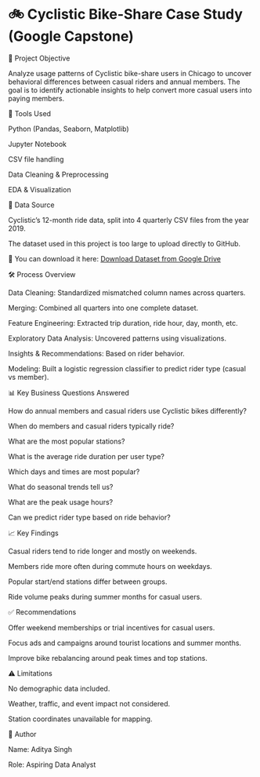 # 🚲  Cyclistic Bike-Share Case Study (Google Capstone)

📌 Project Objective

Analyze usage patterns of Cyclistic bike-share users in Chicago to uncover behavioral differences between casual riders and annual members. The goal is to identify actionable insights to help convert more casual users into paying members.

🧰 Tools Used

Python (Pandas, Seaborn, Matplotlib)

Jupyter Notebook

CSV file handling

Data Cleaning & Preprocessing

EDA & Visualization

📁 Data Source

Cyclistic’s 12-month ride data, split into 4 quarterly CSV files from the year 2019.

The dataset used in this project is too large to upload directly to GitHub.

🔗 You can download it here: [Download Dataset from Google Drive](https://drive.google.com/drive/folders/1_FXn9aWu-fdm8jW2DD5V_PVdRFLgOT3v?usp=sharing)

🛠️ Process Overview

Data Cleaning: Standardized mismatched column names across quarters.

Merging: Combined all quarters into one complete dataset.

Feature Engineering: Extracted trip duration, ride hour, day, month, etc.

Exploratory Data Analysis: Uncovered patterns using visualizations.

Insights & Recommendations: Based on rider behavior.

Modeling: Built a logistic regression classifier to predict rider type (casual vs member).

📊 Key Business Questions Answered

How do annual members and casual riders use Cyclistic bikes differently?

When do members and casual riders typically ride?

What are the most popular stations?

What is the average ride duration per user type?

Which days and times are most popular?

What do seasonal trends tell us?

What are the peak usage hours?

Can we predict rider type based on ride behavior?

📈 Key Findings

Casual riders tend to ride longer and mostly on weekends.

Members ride more often during commute hours on weekdays.

Popular start/end stations differ between groups.

Ride volume peaks during summer months for casual users.

✅ Recommendations

Offer weekend memberships or trial incentives for casual users.

Focus ads and campaigns around tourist locations and summer months.

Improve bike rebalancing around peak times and top stations.


⚠️ Limitations

No demographic data included.

Weather, traffic, and event impact not considered.

Station coordinates unavailable for mapping.


👤 Author

Name: Aditya Singh

Role: Aspiring Data Analyst



